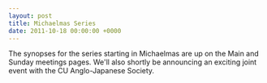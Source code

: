 ```yaml
---
layout: post
title: Michaelmas Series
date: 2011-10-18 00:00:00 +0000
---
```


The synopses for the series starting in Michaelmas are up on the Main and Sunday meetings pages. We'll also shortly be announcing an exciting joint event with the CU Anglo-Japanese Society.
